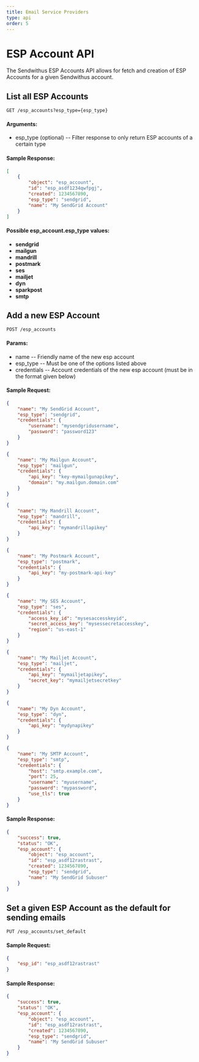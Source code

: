 ```yaml
---
title: Email Service Providers
type: api
order: 5
---
```


# ESP Account API

The Sendwithus ESP Accounts API allows for fetch and creation of ESP Accounts for a given Sendwithus account.

## List all ESP Accounts

`GET /esp_accounts?esp_type={esp_type}`

#### Arguments:

- esp_type (optional) -- Filter response to only return ESP accounts of a certain type

#### Sample Response:

```json
[
    {
        "object": "esp_account",
        "id": "esp_asdf1234qwfpgj",
        "created": 1234567890,
        "esp_type": "sendgrid",
        "name": "My SendGrid Account"
    }
]
```

#### Possible esp_account.esp_type values:

- **sendgrid**
- **mailgun**
- **mandrill**
- **postmark**
- **ses**
- **mailjet**
- **dyn**
- **sparkpost**
- **smtp**



## Add a new ESP Account

`POST /esp_accounts`

#### Params:

- name -- Friendly name of the new esp account
- esp_type -- Must be one of the options listed above
- credentials -- Account credentials of the new esp account (must be in the format given below)

#### Sample Request:

```json
{
    "name": "My SendGrid Account",
    "esp_type": "sendgrid",
    "credentials": {
        "username": "mysendgridusername",
        "password": "password123"
    }
}
```


```json
{
    "name": "My Mailgun Account",
    "esp_type": "mailgun",
    "credentials": {
        "api_key": "key-mymailgunapikey",
        "domain": "my.mailgun.domain.com"
    }
}
```


```json
{
    "name": "My Mandrill Account",
    "esp_type": "mandrill",
    "credentials": {
        "api_key": "mymandrillapikey"
    }
}
```


```json
{
    "name": "My Postmark Account",
    "esp_type": "postmark",
    "credentials": {
        "api_key": "my-postmark-api-key"
    }
}
```


```json
{
    "name": "My SES Account",
    "esp_type": "ses",
    "credentials": {
        "access_key_id": "mysesaccesskeyid",
        "secret_access_key": "mysessecretaccesskey",
        "region": "us-east-1"
    }
}
```


```json
{
    "name": "My Mailjet Account",
    "esp_type": "mailjet",
    "credentials": {
        "api_key": "mymailjetapikey",
        "secret_key": "mymailjetsecretkey"
    }
}
```


```json
{
    "name": "My Dyn Account",
    "esp_type": "dyn",
    "credentials": {
        "api_key": "mydynapikey"
    }
}
```


```json
{
    "name": "My SMTP Account",
    "esp_type": "smtp",
    "credentials": {
        "host": "smtp.example.com",
        "port": 25,
        "username": "myusername",
        "password": "mypassword",
        "use_tls": true
    }
}
```

#### Sample Response:

```json
{
    "success": true,
    "status": "OK",
    "esp_account": {
        "object": "esp_account",
        "id": "esp_asdf12rastrast",
        "created": 1234567890,
        "esp_type": "sendgrid",
        "name": "My SendGrid Subuser"
    }
}
```


## Set a given ESP Account as the default for sending emails

`PUT /esp_accounts/set_default`

#### Sample Request:

```json
{
    "esp_id": "esp_asdf12rastrast"
}
```

#### Sample Response:

```json
{
    "success": true,
    "status": "OK",
    "esp_account": {
        "object": "esp_account",
        "id": "esp_asdf12rastrast",
        "created": 1234567890,
        "esp_type": "sendgrid",
        "name": "My SendGrid Subuser"
    }
}
```
